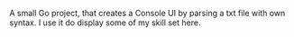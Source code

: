 A small Go project, that creates a Console UI by parsing a txt file with own syntax.
I use it do display some of my skill set here.